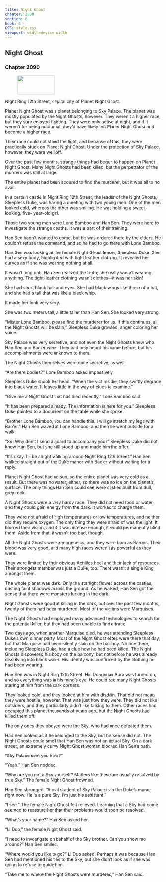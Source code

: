 ```yaml
---
title: Night Ghost
chapter: 2090
section: 8
book: 6
CSS: style.css
viewport: width=device-width
---
```


## Night Ghost

### Chapter 2090

<figure>
	<img src="../Images/gem.gif" alt="" id="gem" width="120" height="60" />
</figure>

Night Ring 12th Street, capital city of Planet Night Ghost.

Planet Night Ghost was a planet belonging to Sky Palace. The planet was mostly populated by the Night Ghosts, however. They weren’t a higher race, but they sure enjoyed fighting. They were only active at night, and if it weren’t for being nocturnal, they’d have likely left Planet Night Ghost and become a higher race.

Their race could not stand the light, and because of this, they were practically stuck on Planet Night Ghost. Under the protection of Sky Palace, however, they were well off.

Over the past few months, strange things had begun to happen on Planet Night Ghost. Many Night Ghosts had been killed, but the perpetrator of the murders was still at large.

The entire planet had been scoured to find the murderer, but it was all to no avail.

In a certain castle in Night Ring 12th Street, the leader of the Night Ghosts, Sleepless Duke, was having a meeting with two young men. One of the men looked cold, whereas the other was smiling. He was holding a sweet-looking, five- year-old girl.

Those two young men were Lone Bamboo and Han Sen. They were here to investigate the strange deaths. It was a part of their training.

Han Sen hadn’t wanted to come, but he was ordered there by the elders. He couldn’t refuse the command, and so he had to go there with Lone Bamboo.

Han Sen was looking at the female Night Ghost leader, Sleepless Duke. She had a sexy body, highlighted with tight leather clothing. It revealed her curves as if she was wearing nothing at all.

It wasn’t long until Han Sen realized the truth; she really wasn’t wearing anything. The tight-leather clothing wasn’t clothes—it was her skin!

She had short black hair and eyes. She had black wings like those of a bat, and she had a tail that was like a black whip.

It made her look very sexy.

She was two meters tall, a little taller than Han Sen. She looked very strong.

“Mister Lone Bamboo, please find the murderer for us. If this continues, all the Night Ghosts will be slain,” Sleepless Duke growled, anger coloring her voice.

Sky Palace was very secretive, and not even the Night Ghosts knew who Han Sen and Bao’er were. They had only heard his name before, but his accomplishments were unknown to them.

The Night Ghosts themselves were quite secretive, as well.

“Are there bodies?” Lone Bamboo asked impassively.

Sleepless Duke shook her head. “When the victims die, they swiftly degrade into black water. It leaves little in the way of clues to examine.”

“Give me a Night Ghost that has died recently,” Lone Bamboo said.

“It has been prepared already. The information is here for you.” Sleepless Duke pointed to a document on the table while she spoke.

“Brother Lone Bamboo, you can handle this. I will go stretch my legs with Bao’er.” Han Sen waved at Lone Bamboo, and then he went outside for a walk.

“Sir! Why don’t I send a guard to accompany you?” Sleepless Duke did not know Han Sen, but she still stood up and made him the offer.

“It’s okay. I’ll be alright walking around Night Ring 12th Street.” Han Sen walked straight out of the Duke manor with Bao’er without waiting for a reply.

Planet Night Ghost had no sun, so the entire planet was very cold as a result. But there was no water, either, so there was no ice on the planet’s surface. The only things Han Sen could see were castles built from dull, grey rock.

A Night Ghosts were a very hardy race. They did not need food or water, and they could gain energy from the dark. It worked to charge them.

They were not afraid of high temperatures or low temperatures, and neither did they require oxygen. The only thing they were afraid of was the light. It blurred their vision, and if it was intense enough, it would permanently blind them. Aside from that, it wasn’t too bad, though.

All the Night Ghosts were xenogeneics, and they were bom as Barons. Their blood was very good, and many high races weren’t as powerful as they were.

They were limited by their obvious Achilles heel and their lack of resources. Their strongest member was just a Duke, too. There wasn’t a single King amongst them.

The whole planet was dark. Only the starlight flowed across the castles, casting faint shadows across the ground. As he walked, Han Sen got the sense that there were monsters lurking in the dark.

Night Ghosts were good at killing in the dark, but over the past few months, twenty of them had been murdered. Most of the victims were Marquises.

The Night Ghosts had employed many advanced technologies to search for the potential killer, but they had been unable to find a trace.

Two days ago, when another Marquise died, he was attending Sleepless Duke’s own dinner party. Most of the Night Ghost elites were there that day, but that Marquise had been silently slain on the balcony. No one there, including Sleepless Duke, had a clue how he had been killed. The Night Ghosts discovered his body on the balcony, but not before he was already dissolving into black water. His identity was confirmed by the clothing he had been wearing.

Han Sen was in Night Ring 12th Street. His Dongxuan Aura was turned on, and so everything was in his mind’s eye. He could see many Night Ghosts staring at him from the dark corners.

They looked cold, and they looked at him with disdain. That did not mean they were hostile, however. That was just how they were. They did not like outsiders, and they particularly didn’t like talking to them. Other races had occupied this planet thousands of years ago, but the Night Ghosts had killed them off.

The only ones they obeyed were the Sky, who had once defeated them.

Han Sen looked as if he belonged to the Sky, but his sense did not. The Night Ghosts could smell that Han Sen was not an actual Sky. On a dark street, an extremely curvy Night Ghost woman blocked Han Sen’s path.

“Sky Palace sent you here?”

“Yeah.” Han Sen nodded.

“Why are you not a Sky yourself? Matters like these are usually resolved by true Sky.” The female Night Ghost frowned.

Han Sen shrugged. “A real student of Sky Palace is in the Duke’s manor right now. He is a pure Sky. I’m just his assistant.”

“I see.” The female Night Ghost felt relieved. Learning that a Sky had come seemed to reassure her that their problems would soon be resolved.

“What’s your name?” Han Sen asked her.

“Li Duo,” the female Night Ghost said.

“I need to investigate on behalf of the Sky brother. Can you show me around?” Han Sen smiled.

“Where would you like to go?” Li Duo asked. Perhaps it was because Han Sen had mentioned his ties to the Sky, but she didn’t look as if she was going to refuse to guide him.

“Take me to where the Night Ghosts were murdered,” Han Sen said.